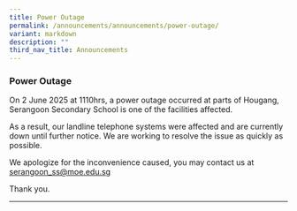 ```yaml
---
title: Power Outage
permalink: /announcements/announcements/power-outage/
variant: markdown
description: ""
third_nav_title: Announcements
---
```

### Power Outage

On 2 June 2025 at 1110hrs, a power outage occurred at parts of Hougang, Serangoon Secondary School is one of the facilities affected. 

As a result, our landline telephone systems were affected and are currently down until further notice. We are working to resolve the issue as quickly as possible. 

We apologize for the inconvenience caused, you may contact us at <a href="mailto:serangoon_ss@moe.edu.sg">serangoon_ss@moe.edu.sg</a>

Thank you.

<hr>